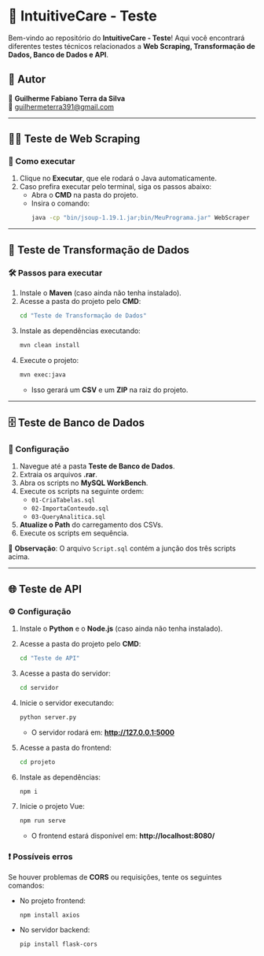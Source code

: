 # 📌 IntuitiveCare - Teste

Bem-vindo ao repositório do **IntuitiveCare - Teste**! Aqui você encontrará diferentes testes técnicos relacionados a **Web Scraping, Transformação de Dados, Banco de Dados e API**.

## 📄 Autor
👤 **Guilherme Fabiano Terra da Silva**  
📧 guilhermeterra391@gmail.com

---

## 🕵️‍♂️ Teste de Web Scraping

### 🚀 Como executar
1. Clique no **Executar**, que ele rodará o Java automaticamente.
2. Caso prefira executar pelo terminal, siga os passos abaixo:
   - Abra o **CMD** na pasta do projeto.
   - Insira o comando:
     ```sh
     java -cp "bin/jsoup-1.19.1.jar;bin/MeuPrograma.jar" WebScraper
     ```

---

## 🔄 Teste de Transformação de Dados

### 🛠️ Passos para executar
1. Instale o **Maven** (caso ainda não tenha instalado).
2. Acesse a pasta do projeto pelo **CMD**:
   ```sh
   cd "Teste de Transformação de Dados"
   ```
3. Instale as dependências executando:
   ```sh
   mvn clean install
   ```
4. Execute o projeto:
   ```sh
   mvn exec:java
   ```
   - Isso gerará um **CSV** e um **ZIP** na raiz do projeto.

---

## 🗄️ Teste de Banco de Dados

### 🔧 Configuração
1. Navegue até a pasta **Teste de Banco de Dados**.
2. Extraia os arquivos **.rar**.
3. Abra os scripts no **MySQL WorkBench**.
4. Execute os scripts na seguinte ordem:
   - `01-CriaTabelas.sql`
   - `02-ImportaConteudo.sql`
   - `03-QueryAnalitica.sql`
5. **Atualize o Path** do carregamento dos CSVs.
6. Execute os scripts em sequência.

📝 **Observação**: O arquivo `Script.sql` contém a junção dos três scripts acima.

---

## 🌐 Teste de API

### ⚙️ Configuração
1. Instale o **Python** e o **Node.js** (caso ainda não tenha instalado).
2. Acesse a pasta do projeto pelo **CMD**:
   ```sh
   cd "Teste de API"
   ```
3. Acesse a pasta do servidor:
   ```sh
   cd servidor
   ```
4. Inicie o servidor executando:
   ```sh
   python server.py
   ```
   - O servidor rodará em: **http://127.0.0.1:5000**

5. Acesse a pasta do frontend:
   ```sh
   cd projeto
   ```
6. Instale as dependências:
   ```sh
   npm i
   ```
7. Inicie o projeto Vue:
   ```sh
   npm run serve
   ```
   - O frontend estará disponível em: **http://localhost:8080/**

### ❗ Possíveis erros
Se houver problemas de **CORS** ou requisições, tente os seguintes comandos:
- No projeto frontend:
  ```sh
  npm install axios
  ```
- No servidor backend:
  ```sh
  pip install flask-cors
  ```

